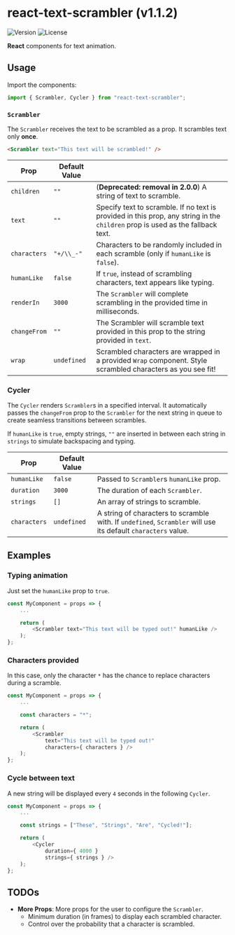 # react-text-scrambler (v1.1.2)

![Version](https://img.shields.io/github/package-json/v/benjhu/react-text-scrambler.svg)
![License](https://img.shields.io/github/license/benjhu/react-text-scrambler.svg)

**React** components for text animation.

## Usage

Import the components:

```javascript
import { Scrambler, Cycler } from "react-text-scrambler";
```

### `Scrambler`

The `Scrambler` receives the text to be scrambled as a prop. It scrambles text only **once**.

```html
<Scrambler text="This text will be scrambled!" />
```

| Prop | Default Value | |
|------------|---------------|-------------------------------------------------------------------------------------------|
| `children` | `""` | (**Deprecated: removal in 2.0.0**) A string of text to scramble. |
| `text` | `""` | Specify text to scramble. If no text is provided in this prop, any string in the `children` prop is used as the fallback text. |
| `characters` | `"+/\\_-"` | Characters to be randomly included in each scramble (only if `humanLike` is `false`). |
| `humanLike` | `false` | If `true`, instead of scrambling characters, text appears like typing. |
| `renderIn` | `3000` | The `Scrambler` will complete scrambling in the provided time in milliseconds. |
| `changeFrom` | `""` | The Scrambler will scramble text provided in this prop to the string provided in `text`. |
| `wrap` | `undefined` | Scrambled characters are wrapped in a provided `Wrap` component. Style scrambled characters as you see fit! |

### Cycler

The `Cycler` renders `Scrambler`s in a specified interval. It automatically passes the `changeFrom` prop to the `Scrambler` for the next string in queue to create seamless transitions between scrambles.

If `humanLike` is `true`, empty strings, `""` are inserted in between each string in `strings` to simulate backspacing and typing.

| Prop | Default Value | |
|-----------|---------------|--------------------------------------------|
| `humanLike` | `false` | Passed to `Scrambler`s `humanLike` prop. |
| `duration` | `3000` | The duration of each `Scrambler`. |
| `strings` | `[]` | An array of strings to scramble. |
| `characters` | `undefined` | A string of characters to scramble with. If `undefined`, `Scrambler` will use its default `characters` value. |

## Examples

### Typing animation

Just set the `humanLike` prop to `true`.

```javascript
const MyComponent = props => {
    ...

    return (
        <Scrambler text="This text will be typed out!" humanLike />
    );
};
```

### Characters provided

In this case, only the character `*` has the chance to replace characters during a scramble.

```javascript
const MyComponent = props => {
    ...

    const characters = "*";

    return (
        <Scrambler
            text="This text will be typed out!"
            characters={ characters } />
    );
};
```

### Cycle between text

A new string will be displayed every `4` seconds in the following `Cycler`.

```javascript
const MyComponent = props => {
    ...

    const strings = ["These", "Strings", "Are", "Cycled!"];

    return (
        <Cycler
            duration={ 4000 }
            strings={ strings } />
    );
};
```

## TODOs

* **More Props**: More props for the user to configure the `Scrambler`.
  * Minimum duration (in frames) to display each scrambled character.
  * Control over the probability that a character is scrambled.
